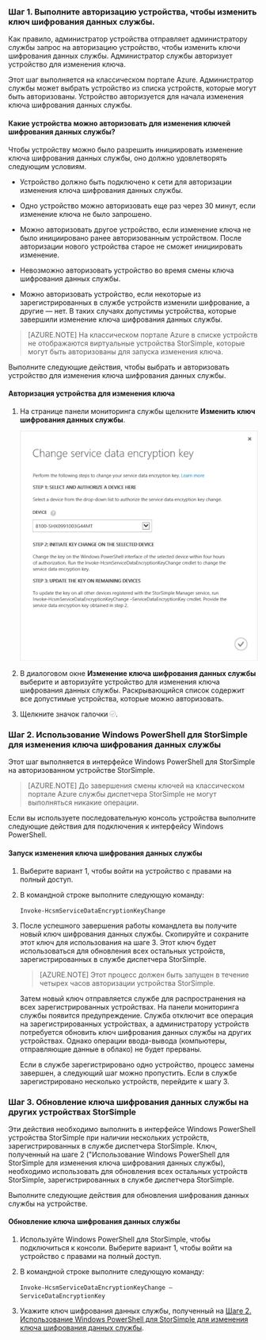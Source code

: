 <!--author=SharS last changed: 12/01/15-->

### Шаг 1. Выполните авторизацию устройства, чтобы изменить ключ шифрования данных службы.

Как правило, администратор устройства отправляет администратору службы запрос на авторизацию устройство, чтобы изменить ключи шифрования данных службы. Администратор службы авторизует устройство для изменения ключа.

Этот шаг выполняется на классическом портале Azure. Администратор службы может выбрать устройство из списка устройств, которые могут быть авторизованы. Устройство авторизуется для начала изменения ключа шифрования данных службы.

#### Какие устройства можно авторизовать для изменения ключей шифрования данных службы?

Чтобы устройству можно было разрешить инициировать изменение ключа шифрования данных службы, оно должно удовлетворять следующим условиям.

- Устройство должно быть подключено к сети для авторизации изменения ключа шифрования данных службы.

- Одно устройство можно авторизовать еще раз через 30 минут, если изменение ключа не было запрошено.

- Можно авторизовать другое устройство, если изменение ключа не было инициировано ранее авторизованным устройством. После авторизации нового устройства старое не сможет инициировать изменение.

- Невозможно авторизовать устройство во время смены ключа шифрования данных службы.

- Можно авторизовать устройство, если некоторые из зарегистрированных в службе устройств изменили шифрование, а другие — нет. В таких случаях допустимы устройства, которые завершили изменение ключа шифрования данных службы.

> [AZURE.NOTE]
На классическом портале Azure в списке устройств не отображаются виртуальные устройства StorSimple, которые могут быть авторизованы для запуска изменения ключа.

Выполните следующие действия, чтобы выбрать и авторизовать устройство для изменения ключа шифрования данных службы.

#### Авторизация устройства для изменения ключа

1. На странице панели мониторинга службы щелкните **Изменить ключ шифрования данных службы**.

    ![Изменение ключа шифрования службы](./media/storsimple-change-data-encryption-key/HCS_ChangeServiceDataEncryptionKey-include.png)

2. В диалоговом окне **Изменение ключа шифрования данных службы** выберите и авторизуйте устройство для изменения ключа шифрования данных службы. Раскрывающийся список содержит все допустимые устройства, которые можно авторизовать.

3. Щелкните значок галочки ![значок галочки](./media/storsimple-change-data-encryption-key/HCS_CheckIcon-include.png).

### Шаг 2. Использование Windows PowerShell для StorSimple для изменения ключа шифрования данных службы

Этот шаг выполняется в интерфейсе Windows PowerShell для StorSimple на авторизованном устройстве StorSimple.

> [AZURE.NOTE] До завершения смены ключей на классическом портале Azure службы диспетчера StorSimple не могут выполняться никакие операции.

Если вы используете последовательную консоль устройства выполните следующие действия для подключения к интерфейсу Windows PowerShell.

#### Запуск изменения ключа шифрования данных службы

1. Выберите вариант 1, чтобы войти на устройство с правами на полный доступ.

2. В командной строке выполните следующую команду:

     `Invoke-HcsmServiceDataEncryptionKeyChange`

3. После успешного завершения работы командлета вы получите новый ключ шифрования данных службы. Скопируйте и сохраните этот ключ для использования на шаге 3. Этот ключ будет использоваться для обновления всех остальных устройств, зарегистрированных в службе диспетчера StorSimple.

    > [AZURE.NOTE] Этот процесс должен быть запущен в течение четырех часов авторизации устройства StorSimple.

   Затем новый ключ отправляется службе для распространения на всех зарегистрированных устройствах. На панели мониторинга службы появится предупреждение. Служба отключит все операция на зарегистрированных устройствах, а администратору устройств потребуется обновить ключ шифрования данных службы на других устройствах. Однако операции ввода-вывода (компьютеры, отправляющие данные в облако) не будет прерваны.

   Если в службе зарегистрировано одно устройство, процесс замены завершен, а следующий шаг можно пропустить. Если в службе зарегистрировано несколько устройств, перейдите к шагу 3.

### Шаг 3. Обновление ключа шифрования данных службы на других устройствах StorSimple

Эти действия необходимо выполнить в интерфейсе Windows PowerShell устройства StorSimple при наличии нескольких устройств, зарегистрированных в службе диспетчера StorSimple. Ключ, полученный на шаге 2 ("Использование Windows PowerShell для StorSimple для изменения ключа шифрования данных службы), необходимо использовать для обновления всех остальных устройств StorSimple, зарегистрированных в службе диспетчера StorSimple.

Выполните следующие действия для обновления шифрования данных службы на устройстве.

#### Обновление ключа шифрования данных службы

1. Используйте Windows PowerShell для StorSimple, чтобы подключиться к консоли. Выберите вариант 1, чтобы войти на устройство с правами на полный доступ.

2. В командной строке выполните следующую команду:

    `Invoke-HcsmServiceDataEncryptionKeyChange – ServiceDataEncryptionKey`

3. Укажите ключ шифрования данных службы, полученный на [Шаге 2. Использование Windows PowerShell для StorSimple для изменения ключа шифрования данных службы](#to-initiate-the-service-data-encryption-key-change).

<!---HONumber=AcomDC_0128_2016-->